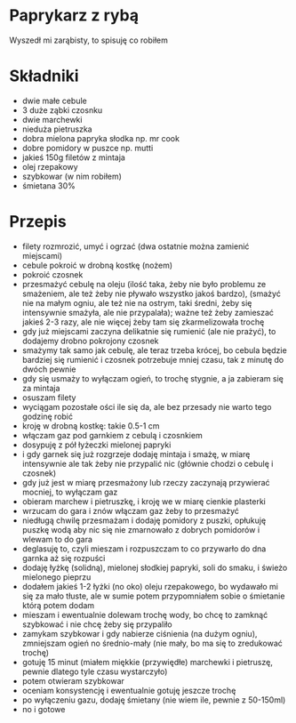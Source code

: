 # Paprykarz z rybą
Wyszedł mi zarąbisty, to spisuję co robiłem

# Składniki
- dwie małe cebule
- 3 duże ząbki czosnku
- dwie marchewki
- nieduża pietruszka
- dobra mielona papryka słodka np. mr cook
- dobre pomidory w puszce np. mutti
- jakieś 150g filetów z mintaja
- olej rzepakowy
- szybkowar (w nim robiłem)
- śmietana 30%

# Przepis
- filety rozmrozić, umyć i ogrzać (dwa ostatnie można zamienić miejscami)
- cebule pokroić w drobną kostkę (nożem)
- pokroić czosnek
- przesmażyć cebulę na oleju (ilość taka, żeby nie było problemu ze smażeniem, ale też żeby nie pływało wszystko jakoś bardzo), (smażyć nie na małym ogniu, ale też nie na ostrym, taki średni, żeby się intensywnie smażyła, ale nie przypalała); ważne też żeby zamieszać jakieś 2-3 razy, ale nie więcej żeby tam się zkarmelizowała trochę
- gdy już miejscami zaczyna delikatnie się rumienić (ale nie prażyć), to dodajemy drobno pokrojony czosnek
- smażymy tak samo jak cebulę, ale teraz trzeba krócej, bo cebula będzie bardziej się rumienić i czosnek potrzebuje mniej czasu, tak z minutę do dwóch pewnie
- gdy się usmaży to wyłączam ogień, to trochę stygnie, a ja zabieram się za mintaja
- osuszam filety
- wyciągam pozostałe ości ile się da, ale bez przesady nie warto tego godzinę robić
- kroję w drobną kostkę: takie 0.5-1 cm
- włączam gaz pod garnkiem z cebulą i czosnkiem
- dosypuję z pół łyżeczki mielonej papryki
- i gdy garnek się już rozgrzeje dodaję mintaja i smażę, w miarę intensywnie ale tak żeby nie przypalić nic (głównie chodzi o cebulę i czosnek)
- gdy już jest w miarę przesmażony lub rzeczy zaczynają przywierać mocniej, to wyłączam gaz
- obieram marchew i pietruszkę, i kroję we w miarę cienkie plasterki
- wrzucam do gara i znów włączam gaz żeby to przesmażyć
- niedługą chwilę przesmażam i dodaję pomidory z puszki, opłukuję puszkę wodą aby nic się nie zmarnowało z dobrych pomidorów i wlewam to do gara
- deglasuję to, czyli mieszam i rozpuszczam to co przywarło do dna garnka aż się rozpuści
- dodaję łyżkę (solidną), mielonej słodkiej papryki, soli do smaku, i świeżo mielonego pieprzu
- dodałem jakieś 1-2 łyżki (no oko) oleju rzepakowego, bo wydawało mi się za mało tłuste, ale w sumie potem przypomniałem sobie o śmietanie którą potem dodam
- mieszam i ewentualnie dolewam trochę wody, bo chcę to zamknąć szybkować i nie chcę żeby się przypaliło
- zamykam szybkowar i gdy nabierze ciśnienia (na dużym ogniu), zmniejszam ogień no średnio-mały (nie mały, bo ma się to zredukować trochę)
- gotuję 15 minut (miałem miękkie (przywiędłe) marchewki i pietruszę, pewnie dlatego tyle czasu wystarczyło)
- potem otwieram szybkowar
- oceniam konsystencję i ewentualnie gotuję jeszcze trochę
- po wyłączeniu gazu, dodaję śmietany (nie wiem ile, pewnie z 50-150ml)
- no i gotowe
